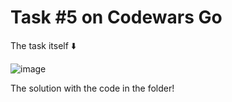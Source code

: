 # Task #5 on Codewars Go

The task itself :arrow_down: 

![image](https://user-images.githubusercontent.com/107930591/174854616-4615de40-ec79-463b-8750-44a82203f7b3.png)

The solution with the code in the folder!
